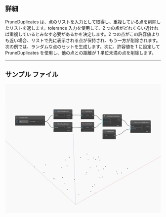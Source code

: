 ## 詳細
PruneDuplicates は、点のリストを入力として取得し、重複している点を削除したリストを返します。tolerance 入力を使用して、2 つの点がどれくらい近ければ重複しているとみなす必要があるかを決定します。2 つの点がこの許容値よりも近い場合、リストで先に表示される点が保持され、もう一方が削除されます。次の例では、ランダムな点のセットを生成します。次に、許容値を 1 に設定して PruneDuplicates を使用し、他の点との距離が 1 単位未満の点を削除します。
___
## サンプル ファイル

![PruneDuplicates](./Autodesk.DesignScript.Geometry.Point.PruneDuplicates_img.jpg)


